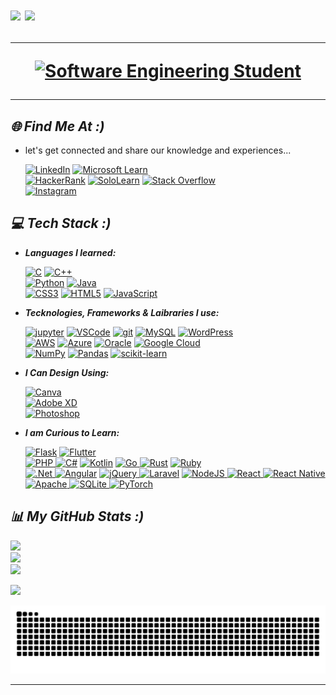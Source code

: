 <h1><img src="https://emojis.slackmojis.com/emojis/images/1531849430/4246/blob-sunglasses.gif?1531849430" width="50"/>
<img src="https://github.com/sciencepal/sciencepal/blob/master/assets/Hi.gif" width="50px">

---
    
    
<div align="center">
    <a href="https://git.io/typing-svg"><img src="https://readme-typing-svg.demolab.com?font=Courgette&color=3366ff&size=40&center=true&vCenter=true&width=600&&lines=HELLO+WORLD+:);I'm+Khawlah+Alshubati;studying+Software+Engineering;I’m+ interested+in+ML+and+AI;" alt="Software Engineering Student"></a>
</div>

    
---


## *🌐 Find Me At :)*
 -  let's get connected and share our knowledge and experiences... 
 
       [![LinkedIn](https://img.shields.io/badge/LinkedIn-3366ff.svg?style=for-the-badge&logo=linkedin&logoColor=white)](https://linkedin.com/in/khawlah-alshubati-b85919181) 
       [![Microsoft Learn](https://img.shields.io/badge/-Microsoft-3366ff?style=for-the-badge&logo=Microsoft&logoColor=white)](https://learn.microsoft.com/en-us/users/khawlahalshubati-5989/)<br>
       [![HackerRank](https://img.shields.io/badge/-Hackerrank-3366ff?style=for-the-badge&logo=hackerrank&logoColor=white)](https://www.hackerrank.com/khawlahalshubat1) 
       [![SoloLearn](https://img.shields.io/badge/Sololearn-3366ff.svg?style=for-the-badge&logo=Sololearn&logoColor=white)](https://www.sololearn.com/Profile/16067124/?ref=app)
       [![Stack Overflow](https://img.shields.io/badge/-Stackoverflow-3366ff?style=for-the-badge&logo=stack-overflow&logoColor=white)](https://stackoverflow.com/users/16822259/khawlah) <br>
       [![Instagram](https://img.shields.io/badge/Instagram-3366ff.svg?style=for-the-badge&logo=Instagram&logoColor=white)](https://instagram.com/kh0filtersphotography)
       

## *💻 Tech Stack :)*

- ***Languages I learned:***

  [![C](https://img.shields.io/badge/c-3366ff.svg?style=for-the-badge&logo=c&logoColor=white)](https://www.bloodshed.net)
  [![C++](https://img.shields.io/badge/c++-3366ff.svg?style=for-the-badge&logo=c%2B%2B&logoColor=white)](https://www.bloodshed.net) <br>
  [![Python](https://img.shields.io/badge/python-3366ff?style=for-the-badge&logo=python&logoColor=white)](https://www.python.org)
  [![Java](https://img.shields.io/badge/java-3366ff.svg?style=for-the-badge&logo=java&logoColor=white)](https://www.java.com) <br>
  [![CSS3](https://img.shields.io/badge/css3-3366ff.svg?style=for-the-badge&logo=css3&logoColor=white)](https://en.wikipedia.org/wiki/CSS)
  [![HTML5](https://img.shields.io/badge/html5-3366ff.svg?style=for-the-badge&logo=html5&logoColor=white)](https://en.wikipedia.org/wiki/HTML5)
  [![JavaScript](https://img.shields.io/badge/javascript-3366ff.svg?style=for-the-badge&logo=javascript&logoColor=white)](https://www.javascript.com)<br>


- ***Tecknologies, Frameworks & Laibraries I use:***

   [![jupyter](https://img.shields.io/badge/Jupyter-3366ff.svg?&style=for-the-badge&logo=Jupyter&logoColor=white)](https://jupyter.org)
   [![VSCode](https://img.shields.io/badge/VSCode-3366ff.svg?&style=for-the-badge&logo=Visual-Studio-Code&logoColor=white)](https://code.visualstudio.com)
   [![git](https://img.shields.io/badge/Git-3366ff?style=for-the-badge&logo=git&logoColor=white)](https://git-scm.com)
   [![MySQL](https://img.shields.io/badge/mysql-3366ff.svg?style=for-the-badge&logo=mysql&logoColor=white)](https://www.mysql.com)
   [![WordPress](https://img.shields.io/badge/WordPress-3366ff.svg?style=for-the-badge&logo=WordPress&logoColor=white)](https://www.mysql.com)<br>
   [![AWS](https://img.shields.io/badge/AWS-3366ff.svg?style=for-the-badge&logo=amazon-aws&logoColor=white)](https://aws.amazon.com) 
   [![Azure](https://img.shields.io/badge/azure-3366ff.svg?style=for-the-badge&logo=azure-devops&logoColor=white)](https://azure.microsoft.com)
   [![Oracle](https://img.shields.io/badge/Oracle-3366ff?style=for-the-badge&logo=oracle&logoColor=white)](https://www.oracle.com) 
   [![Google Cloud](https://img.shields.io/badge/Google%20Cloud-3366ff.svg?style=for-the-badge&logo=google-cloud&logoColor=white)](https://cloud.google.com) <br>
   [![NumPy](https://img.shields.io/badge/numpy-3366ff.svg?style=for-the-badge&logo=numpy&logoColor=white)](https://numpy.org) 
   [![Pandas](https://img.shields.io/badge/pandas-3366ff.svg?style=for-the-badge&logo=pandas&logoColor=white)](https://pandas.pydata.org)
   [![scikit-learn](https://img.shields.io/badge/scikit--learn-3366ff.svg?style=for-the-badge&logo=scikit-learn&logoColor=white)](https://scikit-learn.org) <br>
  
   


- ***I Can Design Using:*** 

   [![Canva](https://img.shields.io/badge/Canva-3366ff.svg?style=for-the-badge&logo=Canva&logoColor=white)](https://www.canva.com) <br>
   [![Adobe XD](https://img.shields.io/badge/Adobe-3366ff?style=for-the-badge&logo=Adobe%20XD&logoColor=white)](https://www.adobe.com/cy_en/products/xd.html)<br>
   [![Photoshop](https://img.shields.io/badge/photoshop-3366ff.svg?style=for-the-badge&logo=adobephotoshop&logoColor=white)](https://www.adobe.com/cy_en/products/photoshop.html) <br>

- ***I am Curious to Learn:*** 

    [![Flask](https://img.shields.io/badge/flask-3366ff.svg?style=for-the-badge&logo=flask&logoColor=white)](https://flask.palletsprojects.com)
    [![Flutter](https://img.shields.io/badge/Flutter-3366ff.svg?style=for-the-badge&logo=Flutter&logoColor=white)](https://flutter.dev/)<br> 
    [![PHP](https://img.shields.io/badge/php-3366ff.svg?style=for-the-badge&logo=php&logoColor=white) ](https://www.php.net)
    [![C#](https://img.shields.io/badge/c%23-3366ff.svg?style=for-the-badge&logo=c-sharp&logoColor=white)](https://learn.microsoft.com/en-us/dotnet/csharp)
    [![Kotlin](https://img.shields.io/badge/kotlin-3366ff.svg?style=for-the-badge&logo=kotlin&logoColor=white)](https://kotlinlang.org)
    [![Go](https://img.shields.io/badge/go-3366ff.svg?style=for-the-badge&logo=go&logoColor=white) ](https://go.dev)
    [![Rust](https://img.shields.io/badge/rust-3366ff.svg?style=for-the-badge&logo=rust&logoColor=white)](https://www.rust-lang.org)
    [![Ruby](https://img.shields.io/badge/ruby-3366ff.svg?style=for-the-badge&logo=ruby&logoColor=white) ](https://www.ruby-lang.org)<br>
    [![.Net](https://img.shields.io/badge/.NET-3366ff?style=for-the-badge&logo=.net&logoColor=white) ](https://dotnet.microsoft.com/en-us)
    [![Angular](https://img.shields.io/badge/angular-3366ff.svg?style=for-the-badge&logo=angular&logoColor=white)](https://angular.io) 
    [![jQuery](https://img.shields.io/badge/jquery-3366ff.svg?style=for-the-badge&logo=jquery&logoColor=white) ](https://jquery.com)
    [![Laravel](https://img.shields.io/badge/laravel-3366ff.svg?style=for-the-badge&logo=laravel&logoColor=white)](https://laravel.com) 
    [![NodeJS](https://img.shields.io/badge/node.js-3366ff?style=for-the-badge&logo=node.js&logoColor=white) ](https://nodejs.org)
    [![React](https://img.shields.io/badge/react-3366ff.svg?style=for-the-badge&logo=react&logoColor=white) ](https://reactjs.org)
    [![React Native](https://img.shields.io/badge/react_native-3366ff.svg?style=for-the-badge&logo=react&logoColor=white)](https://reactnative.dev) 
    [![Apache](https://img.shields.io/badge/apache-3366ff.svg?style=for-the-badge&logo=apache&logoColor=white) ](https://www.apache.org)
    [![SQLite](https://img.shields.io/badge/sqlite-3366ff.svg?style=for-the-badge&logo=sqlite&logoColor=white) ](https://www.sqlite.org/index.html)
    [![PyTorch](https://img.shields.io/badge/PyTorch-3366ff.svg?style=for-the-badge&logo=PyTorch&logoColor=white)](https://pytorch.org)<br>
    
    


## *📊 My GitHub Stats :)*

  <!-- ![](https://github-readme-stats.vercel.app/api?username=alshubati99&theme=material-palenight&hide_border=false&include_all_commits=true&count_private=true)<br/>
  ![](https://github-readme-streak-stats.herokuapp.com/?user=alshubati99&theme=material-palenight&hide_border=false)<br/> -->
<img src="https://github-readme-stats.vercel.app/api?username=alshubati99&show_icons=true&theme=github_dark"> <br>
<img src="https://github-readme-streak-stats.herokuapp.com?user=alshubati99&theme=holi-theme&date_format=M%20j%5B%2C%20Y%5D"> <br>
![](https://github-readme-stats.vercel.app/api/top-langs/?username=alshubati99&theme=github_dark&hide_border=false&include_all_commits=true&count_private=true&layout=default)

<!-- ## *✍️ Dev Ramdon Qoutes :)*

![](https://quotes-github-readme.vercel.app/api?type=horizontal&theme=dracula) 
------------------------------------------------------------------------------------------------------------- -->
[![](https://visitcount.itsvg.in/api?id=alshubati99&icon=2&color=1)](https://visitcount.itsvg.in)

<p align="center">
<img src="https://github.com/VishwaGauravIn/VishwaGauravIn/blob/output/github-contribution-grid-snake.svg">
</p>


  


---

    

